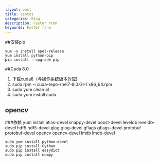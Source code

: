 ```yaml
---
layout: post
title: centos
categories: Blog
description: Faster rcnn 
keywords: Faster rcnn
---
```

##安装pip
```
yum -y install epel-release
yum install python-pip
pip install --upgrade pip
```
##Cuda 8.0
1. 下载[cuda8](https://developer.nvidia.com/cuda-80-ga2-download-archive)（与操作系统版本对应)  
2. sudo rpm -i cuda-repo-rhel7-8.0.61-1.x86_64.rpm
3. sudo yum clean al
4. sudo yum install cuda

## opencv

###依赖
yum install atlas-devel snappy-devel boost-devel leveldb leveldb-devel hdf5 hdf5-devel  glog glog-devel gflags gflags-devel protobuf protobuf-devel opencv opencv-devel lmdb lmdb-devel
```
sudo yum install python-devel
sudo pip install Cython
sudo pip install easydict
sudo pip install numpy

```


